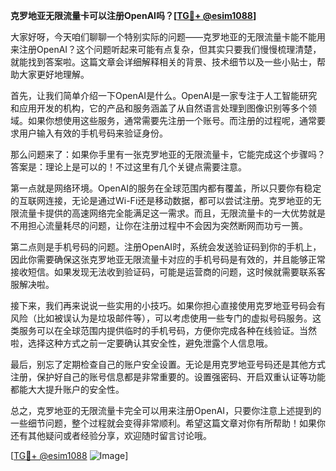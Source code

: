 **克罗地亚无限流量卡可以注册OpenAI吗？[[TG💪+ @esim1088](https://t.me/s/esim1088)]**

大家好呀，今天咱们聊聊一个特别实际的问题——克罗地亚的无限流量卡能不能用来注册OpenAI？这个问题听起来可能有点复杂，但其实只要我们慢慢梳理清楚，就能找到答案啦。这篇文章会详细解释相关的背景、技术细节以及一些小贴士，帮助大家更好地理解。

首先，让我们简单介绍一下OpenAI是什么。OpenAI是一家专注于人工智能研究和应用开发的机构，它的产品和服务涵盖了从自然语言处理到图像识别等多个领域。如果你想使用这些服务，通常需要先注册一个账号。而注册的过程呢，通常要求用户输入有效的手机号码来验证身份。

那么问题来了：如果你手里有一张克罗地亚的无限流量卡，它能完成这个步骤吗？答案是：理论上是可以的！不过这里有几个关键点需要注意。

第一点就是网络环境。OpenAI的服务在全球范围内都有覆盖，所以只要你有稳定的互联网连接，无论是通过Wi-Fi还是移动数据，都可以尝试注册。克罗地亚的无限流量卡提供的高速网络完全能满足这一需求。而且，无限流量卡的一大优势就是不用担心流量耗尽的问题，让你在注册过程中不会因为突然断网而功亏一篑。

第二点则是手机号码的问题。注册OpenAI时，系统会发送验证码到你的手机上，因此你需要确保这张克罗地亚无限流量卡对应的手机号码是有效的，并且能够正常接收短信。如果发现无法收到验证码，可能是运营商的问题，这时候就需要联系客服解决啦。

接下来，我们再来说说一些实用的小技巧。如果你担心直接使用克罗地亚号码会有风险（比如被误认为是垃圾邮件等），可以考虑使用一些专门的虚拟号码服务。这类服务可以在全球范围内提供临时的手机号码，方便你完成各种在线验证。当然啦，选择这种方式之前一定要确认其安全性，避免泄露个人信息哦。

最后，别忘了定期检查自己的账户安全设置。无论是用克罗地亚号码还是其他方式注册，保护好自己的账号信息都是非常重要的。设置强密码、开启双重认证等功能都能大大提升账户的安全性。

总之，克罗地亚的无限流量卡完全可以用来注册OpenAI，只要你注意上述提到的一些细节问题，整个过程就会变得非常顺利。希望这篇文章对你有所帮助！如果你还有其他疑问或者经验分享，欢迎随时留言讨论哦。

[[TG💪+ @esim1088](https://t.me/s/esim1088) ![Image](https://i.postimg.cc/4NQfJmqS/Snipaste-2025-05-13-00-14-12.png)]